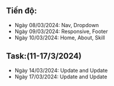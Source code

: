 ## Tiến độ:
- Ngày 08/03/2024: Nav, Dropdown
- Ngày 09/03/2024: Responsive, Footer
- Ngày 10/03/2024: Home, About, Skill
## Task:(11-17/3/2024)
- Ngày 14/03/2024: Update and Update
- Ngày 17/03/2024: Update and Update
